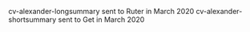 cv-alexander-longsummary sent to Ruter in March 2020
cv-alexander-shortsummary sent to Get in March 2020
